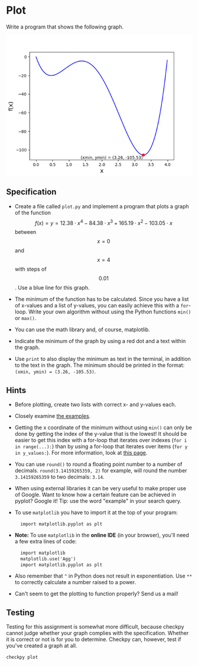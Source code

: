 # Plot

Write a program that shows the following graph.

![](../plot.png)

## Specification

* Create a file called `plot.py` and implement a program that plots a graph of the function $$f(x) = y = 12.38 \cdot x^4 - 84.38 \cdot x^3 + 165.19 \cdot x^2 - 103.05 \cdot x$$ between $$x=0$$ and $$x=4$$ with steps of $$0.01$$. Use a blue line for this graph.

* The minimum of the function has to be calculated. Since you have a list of x-values and a list of y-values, you can easily achieve this with a `for`-loop. Write your own algorithm without using the Python functions `min()` or `max()`.

* You can use the math library and, of course, matplotlib.

* Indicate the minimum of the graph by using a red dot and a text within the graph.

* Use `print` to also display the minimum as text in the terminal, in addition to the text in the graph. The minimum should be printed in the format: `(xmin, ymin) = (3.26, -105.53)`.

## Hints

* Before plotting, create two lists with correct x- and y-values each.

* Closely examine [the examples](/python/en/plotting).

* Getting the x coordinate of the minimum without using `min()` can only be done by getting the index of the y-value that is the lowest! It should be easier to get this index with a for-loop that iterates over indexes (`for i in range(...):`) than by using a for-loop that iterates over items (`for y in y_values:`). For more information, look at [this page](/python/en/loops/element-vs-index).

* You can use `round()` to round a floating point number to a number of decimals. `round(3.14159265359, 2)` for example, will round the number `3.14159265359` to two decimals: `3.14`.

* When using external libraries it can be very useful to make proper use of Google. Want to know how a certain feature can be achieved in pyplot? Google it! Tip: use the word "example" in your search query.

* To use `matplotlib` you have to import it at the top of your program:

		import matplotlib.pyplot as plt

* **Note:** To use `matplotlib` in the **online IDE** (in your browser), you'll need a few extra lines of code:

		import matplotlib
		matplotlib.use('Agg')
		import matplotlib.pyplot as plt

* Also remember that `^` in Python does not result in exponentiation. Use `**` to correctly calculate a number raised to a power.

* Can't seem to get the plotting to function properly? Send us a mail!

## Testing

Testing for this assignment is somewhat more difficult, because checkpy cannot judge whether your graph complies with the specification. Whether it is correct or not is for you to determine. Checkpy can, however, test if you've created a graph at all.

    checkpy plot
